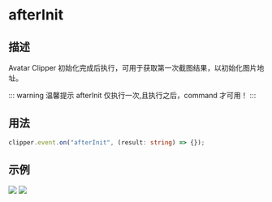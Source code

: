 # afterInit

<backTop />

## 描述

Avatar Clipper 初始化完成后执行，可用于获取第一次截图结果，以初始化图片地址。

::: warning 温馨提示
afterInit 仅执行一次,且执行之后，command 才可用！
:::

## 用法

```ts
clipper.event.on("afterInit", (result: string) => {});
```

## 示例

<img src='/public/afterInit-image-error.png'/>
<img src='/public/afterInit-image-success.png'/>
